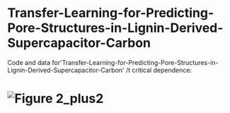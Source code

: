 # Transfer-Learning-for-Predicting-Pore-Structures-in-Lignin-Derived-Supercapacitor-Carbon
Code and data for'Transfer-Learning-for-Predicting-Pore-Structures-in-Lignin-Derived-Supercapacitor-Carbon'
/t critical dependence:
# ![Figure 2_plus2](https://github.com/user-attachments/assets/b167f8a7-b88c-43b2-9621-dbb83a8242ee)
